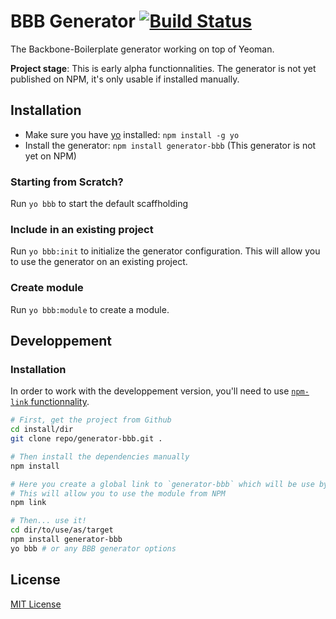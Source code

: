 # BBB Generator [![Build Status](https://secure.travis-ci.org/SBoudrias/generator.png?branch=master)](https://travis-ci.org/SBoudrias/generator)

The Backbone-Boilerplate generator working on top of Yeoman.

**Project stage**: This is early alpha functionnalities. The generator is not yet published on NPM, it's only usable if installed manually.

## Installation
- Make sure you have [yo](https://github.com/yeoman/yo) installed:
    `npm install -g yo`
- Install the generator: `npm install generator-bbb` (This generator is not yet on NPM)

### Starting from Scratch?

Run `yo bbb` to start the default scaffholding

### Include in an existing project

Run `yo bbb:init` to initialize the generator configuration. This will allow you to use the generator on an existing project.

### Create module

Run `yo bbb:module` to create a module.

## Developpement

### Installation

In order to work with the developpement version, you'll need to use [`npm-link` functionnality](https://npmjs.org/doc/link.html).

``` bash
# First, get the project from Github
cd install/dir
git clone repo/generator-bbb.git .

# Then install the dependencies manually
npm install

# Here you create a global link to `generator-bbb` which will be use by NPM
# This will allow you to use the module from NPM
npm link

# Then... use it!
cd dir/to/use/as/target
npm install generator-bbb
yo bbb # or any BBB generator options
```

## License
[MIT License](http://en.wikipedia.org/wiki/MIT_License)
